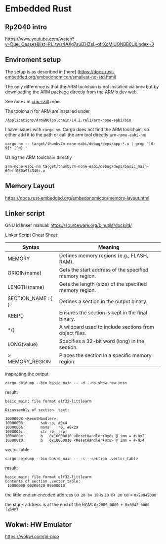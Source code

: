 # Embedded Rust

## Rp2040 intro

https://www.youtube.com/watch?v=Duel_Oaases&list=PL_tws4AXg7auiZHZsL-qfrXoMiUONBB0U&index=3

## Enviroment setup

The setup is as described in [here] (https://docs.rust-embedded.org/embedonomicon/smallest-no-std.html)

The only difference is that the ARM toolchain is not installed via 
`brew` but by downloading the ARM package directly from the ARM's dev web.

See notes in [cpp-skill](https://github.com/Snake-Sanders/cpp-skills/blob/main/rp2040_promicro.md) repo.

The toolchain for ARM are installed under 

`/Applications/ArmGNUToolchain/14.2.rel1/arm-none-eabi/bin`

I have issues with `cargo nm`. Cargo does not find the ARM toolchain, 
so either add it to the path or call the arm tool directly `arm-none-eabi-nm`:

```
cargo nm -- target/thumbv7m-none-eabi/debug/deps/app-*.o | grep '[0-9]* [^N] '
```

Using the ARM toolchain directly

```
arm-none-eabi-nm target/thumbv7m-none-eabi/debug/deps/basic_main-69eff080a9f4340c.o
```

## Memory Layout

https://docs.rust-embedded.org/embedonomicon/memory-layout.html

## Linker script

GNU ld linker manual: https://sourceware.org/binutils/docs/ld/

Linker Script Cheat Sheet:

|Syntax|Meaning|
|-|-|
|MEMORY|	Defines memory regions (e.g., FLASH, RAM).|
|ORIGIN(name)|	Gets the start address of the specified memory region.|
|LENGTH(name)|	Gets the length (size) of the specified memory region.|
|SECTION_NAME : { }|	Defines a section in the output binary.|
|KEEP()|	Ensures the section is kept in the final binary.|
|*()|	A wildcard used to include sections from object files.|
|LONG(value)|	Specifies a 32-bit word (long) in the section.|
|> MEMORY_REGION|	Places the section in a specific memory region.|

inspecting the output

`cargo objdump --bin basic_main -- -d --no-show-raw-insn`

result:

```
basic_main:	file format elf32-littlearm

Disassembly of section .text:

10000008 <ResetHandler>:
10000008:      	sub	sp, #0x4
1000000a:      	movs	r0, #0x2a
1000000c:      	str	r0, [sp]
1000000e:      	b	0x10000010 <ResetHandler+0x8> @ imm = #-0x2
10000010:      	b	0x10000010 <ResetHandler+0x8> @ imm = #-0x4
```

vector table

`cargo objdump --bin basic_main -- -s --section .vector_table`

result:

```
basic_main:	file format elf32-littlearm
Contents of section .vector_table:
 10000000 00200420 09000010
```

the little endian encoded address `00 20 04 20` is `20 04 20 00` =
`0x20042000`

the stack address is at the end of the RAM: 
`0x2000_0000 + 0x0042_0000 (264K)`

## Wokwi: HW Emulator

https://wokwi.com/pi-pico

